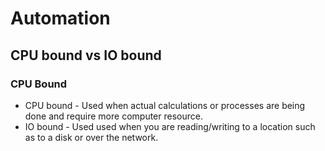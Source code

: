 # Automation

## CPU bound vs IO bound

### CPU Bound

- CPU bound - Used when actual calculations or processes are being done and require more computer resource.
- IO bound - Used used when you are reading/writing to a location such as to a disk or over the network.
